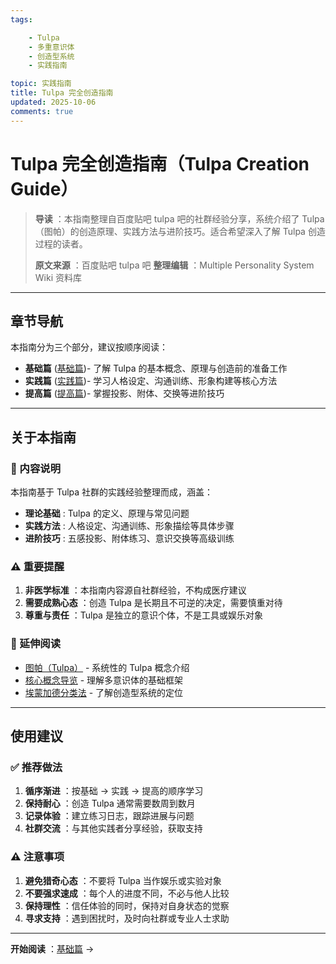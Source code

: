 ```yaml
---
tags:

    - Tulpa
    - 多重意识体
    - 创造型系统
    - 实践指南

topic: 实践指南
title: Tulpa 完全创造指南
updated: 2025-10-06
comments: true
---
```


# Tulpa 完全创造指南（Tulpa Creation Guide）

> **导读** ：本指南整理自百度贴吧 tulpa 吧的社群经验分享，系统介绍了 Tulpa（图帕）的创造原理、实践方法与进阶技巧。适合希望深入了解 Tulpa 创造过程的读者。
>
> **原文来源** ：百度贴吧 tulpa 吧
> **整理编辑** ：Multiple Personality System Wiki 资料库

---

## 章节导航

本指南分为三个部分，建议按顺序阅读：

- **基础篇** ([基础篇](Tulpa-Guide-1.md))- 了解 Tulpa 的基本概念、原理与创造前的准备工作
- **实践篇** ([实践篇](Tulpa-Guide-2.md))- 学习人格设定、沟通训练、形象构建等核心方法
- **提高篇** ([提高篇](Tulpa-Guide-3.md))- 掌握投影、附体、交换等进阶技巧

---

## 关于本指南

### 📖 内容说明

本指南基于 Tulpa 社群的实践经验整理而成，涵盖：

- **理论基础** : Tulpa 的定义、原理与常见问题
- **实践方法** : 人格设定、沟通训练、形象描绘等具体步骤
- **进阶技巧** : 五感投影、附体练习、意识交换等高级训练

### ⚠️ 重要提醒

1. **非医学标准** ：本指南内容源自社群经验，不构成医疗建议
2. **需要成熟心态** ：创造 Tulpa 是长期且不可逆的决定，需要慎重对待
3. **尊重与责任** ：Tulpa 是独立的意识个体，不是工具或娱乐对象

### 🔗 延伸阅读

- [图帕（Tulpa）](Tulpa.md) - 系统性的 Tulpa 概念介绍
- [核心概念导览](Core-Concepts-Guide.md) - 理解多意识体的基础框架
- [埃蒙加德分类法](Emmengard-Classification.md) - 了解创造型系统的定位

---

## 使用建议

### ✅ 推荐做法

1. **循序渐进** ：按基础 → 实践 → 提高的顺序学习
2. **保持耐心** ：创造 Tulpa 通常需要数周到数月
3. **记录体验** ：建立练习日志，跟踪进展与问题
4. **社群交流** ：与其他实践者分享经验，获取支持

### ⚠️ 注意事项

1. **避免猎奇心态** ：不要将 Tulpa 当作娱乐或实验对象
2. **不要强求速成** ：每个人的进度不同，不必与他人比较
3. **保持理性** ：信任体验的同时，保持对自身状态的觉察
4. **寻求支持** ：遇到困扰时，及时向社群或专业人士求助

---

**开始阅读** ：[基础篇](Tulpa-Guide-1.md) →
